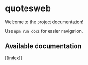 # quotesweb

Welcome to the project documentation!

Use `npm run docs` for easier navigation.

## Available documentation

[[index]]
